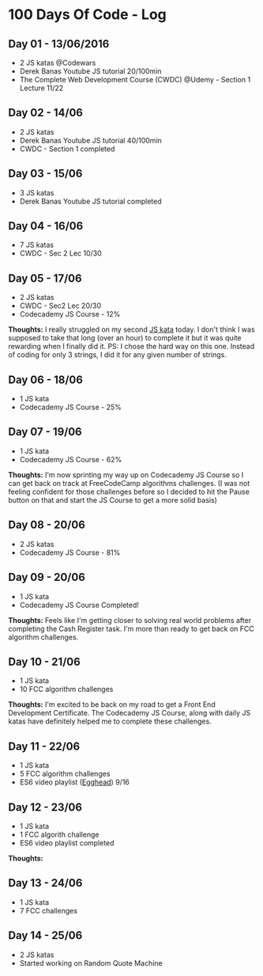 # 100 Days Of Code - Log

## Day 01 - 13/06/2016
* 2 JS katas @Codewars 
* Derek Banas Youtube JS tutorial 20/100min
* The Complete Web Development Course (CWDC) @Udemy - Section 1 Lecture 11/22

## Day 02 - 14/06
* 2 JS katas
* Derek Banas Youtube JS tutorial 40/100min
* CWDC - Section 1 completed

## Day 03 - 15/06
* 3 JS katas
* Derek Banas Youtube JS tutorial completed

## Day 04 - 16/06
* 7 JS katas
* CWDC - Sec 2 Lec 10/30

## Day 05 - 17/06
* 2 JS katas
* CWDC - Sec2 Lec 20/30
* Codecademy JS Course - 12%

**Thoughts:** I really struggled on my second [JS kata](https://www.codewars.com/kata/572af273a3af3836660014a1) today. I don't think I was supposed to take that long (over an hour) to complete it but it was quite rewarding when I finally did it. 
PS: I chose the hard way on this one. Instead of coding for only 3 strings, I did it for any given number of strings. 

## Day 06 - 18/06
* 1 JS kata
* Codecademy JS Course - 25%

## Day 07 - 19/06
* 1 JS kata
* Codecademy JS Course - 62%

**Thoughts:** I'm now sprinting my way up on Codecademy JS Course so I can get back on track at FreeCodeCamp algorithms challenges.
(I was not feeling confident for those challenges before so I decided to hit the Pause button on that and start the JS Course to get a more solid basis)

## Day 08 - 20/06
* 2 JS katas
* Codecademy JS Course - 81%

## Day 09 - 20/06
* 1 JS kata
* Codecademy JS Course Completed!

**Thoughts:** Feels like I'm getting closer to solving real world problems after completing the Cash Register task. I'm more than ready to get back on FCC algorithm challenges.

## Day 10 - 21/06
* 1 JS kata
* 10 FCC algorithm challenges

**Thoughts:** I'm excited to be back on my road to get a Front End Development Certificate. The Codecademy JS Course, along with daily JS katas have definitely helped me to complete these challenges.

## Day 11 - 22/06
* 1 JS kata
* 5 FCC algorithm challenges
* ES6 video playlist ([Egghead](https://egghead.io/courses/learn-es6-ecmascript-2015)) 9/16

## Day 12 - 23/06
* 1 JS kata
* 1 FCC algorith challenge
* ES6 video playlist completed

 **Thoughts:**

## Day 13 - 24/06
* 1 JS kata
* 7 FCC challenges

## Day 14 - 25/06
* 2 JS katas
* Started working on Random Quote Machine
